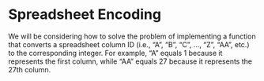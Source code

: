 # Spreadsheet Encoding

We will be considering how to solve the problem of implementing a function that converts a spreadsheet column ID (i.e., “A”, “B”, “C”, …, “Z”, “AA”, etc.) to the corresponding integer. For example, “A” equals 1 because it represents the first column, while “AA” equals 27 because it represents the 27th column.
